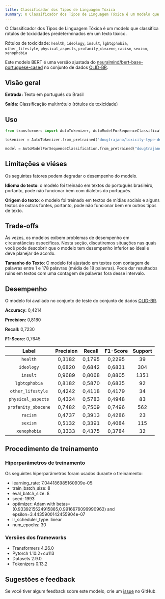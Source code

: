 ```yaml
---
title: Classificador dos Tipos de Linguagem Tóxica
summary: O Classificador dos Tipos de Linguagem Tóxica é um modelo que classifica rótulos de toxicidades predeterminados em um texto tóxico.
---
```


O Classificador dos Tipos de Linguagem Tóxica é um modelo que classifica rótulos de toxicidades predeterminados em um texto tóxico.

Rótulos de toxicidade: `health`, `ideology`, `insult`, `lgbtqphobia`, `other_lifestyle`, `physical_aspects`, `profanity_obscene`, `racism`, `sexism`, `xenophobia`

Este modelo BERT é uma versão ajustada do [neuralmind/bert-base-portuguese-cased](https://huggingface.co/neuralmind/bert-base-portuguese-cased) no conjunto de dados [OLID-BR](https://huggingface.co/datasets/dougtrajano/olid-br).

## Visão geral

**Entrada:** Texto em português do Brasil

**Saída:** Classificação multirrótulo (rótulos de toxicidade)

## Uso

```python
from transformers import AutoTokenizer, AutoModelForSequenceClassification

tokenizer = AutoTokenizer.from_pretrained("dougtrajano/toxicity-type-detection")

model = AutoModelForSequenceClassification.from_pretrained("dougtrajano/toxicity-type-detection")
```

## Limitações e viéses

Os seguintes fatores podem degradar o desempenho do modelo.

**Idioma do texto**: o modelo foi treinado em textos do português brasileiro, portanto, pode não funcionar bem com dialetos do português.

**Origem do texto**: o modelo foi treinado em textos de mídias sociais e alguns textos de outras fontes, portanto, pode não funcionar bem em outros tipos de texto.

## Trade-offs

Às vezes, os modelos exibem problemas de desempenho em circunstâncias específicas. Nesta seção, discutiremos situações nas quais você pode descobrir que o modelo tem desempenho inferior ao ideal e deve planejar de acordo.

**Tamanho do Texto**: O modelo foi ajustado em textos com contagem de palavras entre 1 e 178 palavras (média de 18 palavras). Pode dar resultados ruins em textos com uma contagem de palavras fora desse intervalo.

## Desempenho

O modelo foi avaliado no conjunto de teste do conjunto de dados [OLID-BR](https://dougtrajano.github.io/olid-br/).

**Accuracy:** 0,4214

**Precision:** 0,8180

**Recall:** 0,7230

**F1-Score:** 0,7645

| Label | Precision | Recall | F1-Score | Support |
| :---: | :-------: | :----: | :------: | :-----: |
| `health` | 0,3182 | 0,1795 | 0,2295 | 39 |
| `ideology` | 0,6820 | 0,6842 | 0,6831 | 304 |
| `insult` | 0,9689 | 0,8068 | 0,8805 | 1351 |
| `lgbtqphobia` | 0,8182 | 0,5870 | 0,6835 | 92 |
| `other_lifestyle` | 0,4242 | 0,4118 | 0,4179 | 34 |
| `physical_aspects` | 0,4324 | 0,5783 | 0,4948 | 83 |
| `profanity_obscene` | 0,7482 | 0,7509 | 0,7496 | 562 |
| `racism` | 0,4737 | 0,3913 | 0,4286 | 23 |
| `sexism` | 0,5132 | 0,3391 | 0,4084 | 115 |
| `xenophobia` | 0,3333 | 0,4375 | 0,3784 | 32 |

## Procedimento de treinamento

### Hiperparâmetros de treinamento

Os seguintes hiperparâmetros foram usados durante o treinamento:

- learning_rate: 7.044186985160909e-05
- train_batch_size: 8
- eval_batch_size: 8
- seed: 1993
- optimizer: Adam with betas=(0.9339215524915885,0.9916979096990963) and epsilon=3.4435900142455904e-07
- lr_scheduler_type: linear
- num_epochs: 30

### Versões dos frameworks

- Transformers 4.26.0
- Pytorch 1.10.2+cu113
- Datasets 2.9.0
- Tokenizers 0.13.2

## Sugestões e feedback

Se você tiver algum feedback sobre este modelo, crie um [issue](https://github.com/DougTrajano/ToChiquinho/issues/new) no GitHub.